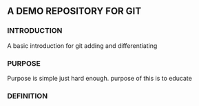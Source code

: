 ## A DEMO REPOSITORY FOR GIT
### INTRODUCTION
A basic introduction for git adding and differentiating
### PURPOSE
Purpose is simple just hard enough.
purpose of this is to educate
### DEFINITION

